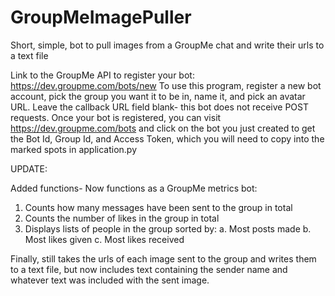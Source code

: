 # GroupMeImagePuller
Short, simple, bot to pull images from a GroupMe chat and write their urls to a text file

Link to the GroupMe API to register your bot: https://dev.groupme.com/bots/new
To use this program, register a new bot account, pick the group you want it to be in, name it, and pick an avatar URL. Leave the callback URL field blank- this bot does not receive POST requests. Once your bot is registered, you can visit https://dev.groupme.com/bots and click on the bot you just created to get the Bot Id, Group Id, and Access Token, which you will need to copy into the marked spots in application.py

UPDATE:

Added functions-
Now functions as a GroupMe metrics bot:
1. Counts how many messages have been sent to the group in total
2. Counts the number of likes in the group in total
3. Displays lists of people in the group sorted by:
  a. Most posts made
  b. Most likes given
  c. Most likes received


Finally, still takes the urls of each image sent to the group and writes them to a text file, but now includes text containing the sender name and whatever text was included with the sent image.
